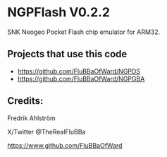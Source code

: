 # NGPFlash V0.2.2

SNK Neogeo Pocket Flash chip emulator for ARM32.

## Projects that use this code

* https://github.com/FluBBaOfWard/NGPDS
* https://github.com/FluBBaOfWard/NGPGBA

## Credits:

Fredrik Ahlström

X/Twitter @TheRealFluBBa

https://www.github.com/FluBBaOfWard
